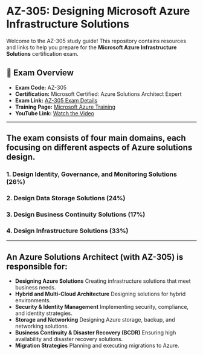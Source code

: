 # AZ-305: Designing Microsoft Azure Infrastructure Solutions

Welcome to the AZ-305 study guide! This repository contains resources and links to help you prepare for the **Microsoft Azure Infrastructure Solutions** certification exam.

## 📘 Exam Overview

- **Exam Code:** AZ-305
- **Certification:** Microsoft Certified: Azure Solutions Architect Expert
- **Exam Link:** [AZ-305 Exam Details](https://learn.microsoft.com/en-us/credentials/certifications/exams/az-305/)
- **Training Page:** [Microsoft Azure Training](https://learn.microsoft.com/en-us/training/browse/?products=azure)
- **YouTube Link:** [Watch the Video](https://www.youtube.com/watch?v=i6NzKvGUsBs)


---

## The exam consists of four main domains, each focusing on different aspects of Azure solutions design.

### **1. Design Identity, Governance, and Monitoring Solutions (26%)**
### **2. Design Data Storage Solutions (24%)**
### **3. Design Business Continuity Solutions (17%)**
### **4. Design Infrastructure Solutions (33%)**

---
## An Azure Solutions Architect (with AZ-305) is responsible for:

- **Designing Azure Solutions** Creating infrastructure solutions that meet business needs.
- **Hybrid and Multi-Cloud Architecture** Designing solutions for hybrid environments.
- **Security & Identity Management** Implementing security, compliance, and identity strategies.
- **Storage and Networking** Designing Azure storage, backup, and networking solutions.
- **Business Continuity & Disaster Recovery (BCDR)** Ensuring high availability and disaster recovery solutions.
- **Migration Strategies** Planning and executing migrations to Azure.



